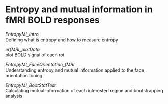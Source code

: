 # Entropy and mutual information in fMRI BOLD responses

*EntropyMI_Intro* <br />
Defining what is entropy and how to measure entropy<br />

*erfMRI_plotData* <br />
plot BOLD signal of each roi<br />

*EntropyMI_FaceOrientation_fMRI* <br />
Understanding entropy and mutual information applied to the face orientation tuning<br />

*EntropyMI_BootStatTest* <br />
Calculating mutual information of each interested region and bootstrapping analysis<br />


